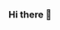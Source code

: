 ### Hi there 👋

<!--
<div align="center">
  
[![HitCount](http://hits.dwyl.com/itCarl/ItCarl.svg)](http://hits.dwyl.com/itCarl/ItCarl)

</div>
-->

<!--
**itCarl/itCarl** is a ✨ _special_ ✨ repository because its `README.md` (this file) appears on your GitHub profile.

Here are some ideas to get you started:

- 🔭 I’m currently working on ...
- 🌱 I’m currently learning ...
- 👯 I’m looking to collaborate on ...
- 🤔 I’m looking for help with ...
- 💬 Ask me about ...
- 📫 How to reach me: ...
- 😄 Pronouns: ...
- ⚡ Fun fact: ...
-->
